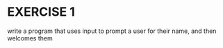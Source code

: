 # EXERCISE 1
write a program that uses input to prompt a user for their name, and then welcomes them
